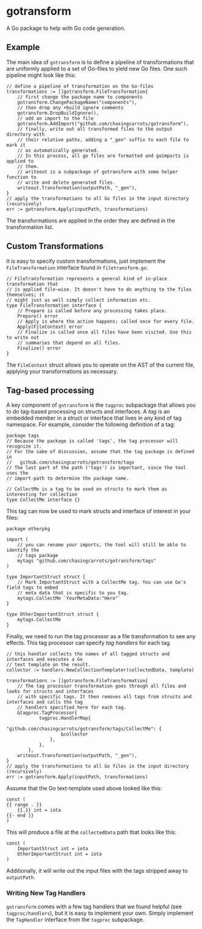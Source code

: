 # gotransform
A Go package to help with Go code generation.

## Example
The main idea of `gotransform` is to define a pipeline of transformations that are uniformly applied to a set of Go-files to yield new Go files. One such pipeline might look like this: 

```golang
// define a pipeline of transformation on the Go-files
transformations := []gotransform.FileTransformation{
    // first change the package name to components
    gotransform.ChangePackageName("components"),
    // then drop any +build ignore comments
    gotransform.DropBuildIgnore(),
    // add an import to the file
    gotransform.AddImport("github.com/chasingcarrots/gotransform"),
    // finally, write out all transformed files to the output directory with
    // their relative paths, adding a "_gen" suffix to each file to mark it
    // as automatically generated.
    // In this process, all go files are formatted and goimports is applied to
    // them.
    // writeout is a subpackage of gotransform with some helper function to
    // write and delete generated files.
    writeout.Transformation(outputPath, "_gen"),
}
// apply the transformations to all Go files in the input directory (recursively)
err := gotransform.Apply(inputPath, transformations)
```

The transformations are applied in the order they are defined in the transformation list.

## Custom Transformations
It is easy to specify custom transformations, just implement the `FileTransformation` interface found in `filetransform.go`:

```golang
// FileTransformation represents a general kind of in-place transformation that
// is applied file-wise. It doesn't have to do anything to the files themselves; it
// might just as well simply collect information etc.
type FileTransformation interface {
	// Prepare is called before any processing takes place.
	Prepare() error
	// Apply is where the action happens; called once for every file.
	Apply(FileContext) error
	// Finalize is called once all files have been visited. Use this to write out
	// summaries that depend on all files.
	Finalize() error
}
```

The `FileContext` struct allows you to operate on the AST of the current file, applying your transformations as necessary.

## Tag-based processing
A key component of `gotransform` is the `tagproc` subpackage that allows you to do tag-based processing on structs and interfaces. A *tag* is an embedded member in a struct or interface that lives in any kind of tag namespace. For example, consider the following definition of a tag:

```golang
package tags
// Because the package is called 'tags', the tag processor will recognize it.
// For the sake of discussion, assume that the tag package is defined in
//   github.com/chasingcarrots/gotransform/tags
// The last part of the path ('tags') is important, since the tool uses the
// import-path to determine the package name.

// CollectMe is a tag to be used on structs to mark them as interesting for collection
type CollectMe interface {}
```

This tag can now be used to mark structs and interface of interest in your files:

```golang
package otherpkg

import (
    // you can rename your imports, the tool will still be able to identify the
    // tags package
    mytags "github.com/chasingcarrots/gotransform/tags"
)

type ImportantStruct struct {
    // Mark ImportantStruct with a CollectMe tag. You can use Go's field tags to embed
    // meta data that is specific to you tag.
    mytags.CollectMe `YourMetaData:"Here"`
}

type OtherImportantStruct struct {
    mytags.CollectMe
}
```

Finally, we need to run the tag processor as a file transformation to see any effects. This
tag processor can specify *tag handlers* for each tag.

```golang
// this handler collects the names of all tagged structs and interfaces and executes a Go
// text template on the result.
collector := handlers.NewCollectionTemplater(collectedData, template)

transformations := []gotransform.FileTransformation{
    // The tag processor transformation goes through all files and looks for structs and interfaces
    // with specific tags. It then removes all tags from structs and interfaces and calls the tag
    // handlers specified here for each tag.
    &tagproc.TagProcessor{
			tagproc.HandlerMap{
				"github.com/chasingcarrots/gotransform/tags/CollectMe": {
					&collector
				},
			},
		},
    writeout.Transformation(outputPath, "_gen"),
}
// apply the transformations to all Go files in the input directory (recursively)
err := gotransform.Apply(inputPath, transformations)
```

Assume that the Go text-template used above looked like this:
```
const (
{{ range . }}
    {{.}} int = iota
{{- end }}
)
```

This will produce a file at the `collectedData` path that looks like this:
```golang
const (
    ImportantStruct int = iota
    OtherImportantStruct int = iota
)
```
Additionally, it will write out the input files with the tags stripped away to `outputPath`.

### Writing New Tag Handlers
`gotransform` comes with a few tag handlers that we found helpful (see `tagproc/handlers`), but it is easy to implement your own. Simply implement the `TagHandler` interface from the `tagproc` subpackage.